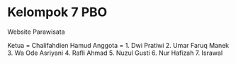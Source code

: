 # Kelompok 7 PBO

Website Parawisata 

Ketua = Chalifahdien Hamud
Anggota = 1. Dwi Pratiwi 
2. Umar Faruq Manek 
3. Wa Ode Asriyani
 4. Rafli Ahmad
5. Nuzul Gusti
6. Nur Hafizah 
7. Israwal


